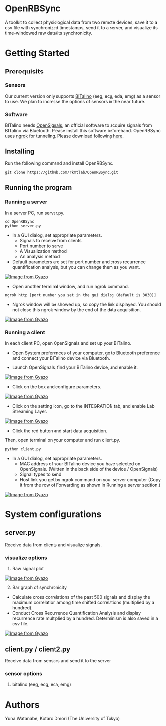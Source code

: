 # OpenRBSync

A toolkit to collect physiological data from two remote devices, save it to a csv file with synchronized timestamps, send it to a server, and visualize its time-windowed raw data/its synchronicity.


# Getting Started

## Prerequisits
### Sensors
Our current version only supports [BITalino](https://www.pluxbiosignals.com/collections/shop/products/bitalino-revolution-plugged-kit-ble-bt) (eeg, ecg, eda, emg) as a sensor to use.
We plan to increase the options of sensors in the near future.

### Software
BITalino needs [OpenSignals](https://support.pluxbiosignals.com/knowledge-base/introducing-opensignals-revolution/), an official software to acquire signals from BITalino via Bluetooth. Please install this software beforehand.
OpenRBSync uses [ngrok](https://ngrok.com/) for tunneling. Please download following [here](https://ngrok.com/download).

## Installing
Run the following command and install OpenRBSync.
```
git clone https://github.com/rkmtlab/OpenRBSync.git
```

## Running the program

### Running a server
In a server PC, run server.py.
```
cd OpenRBSync
python server.py
```
* In a GUI dialog, set appropriate parameters.
    * Signals to receive from clients
    * Port number to serve
    * A Visualization method
    * An analysis method
* Default parameters are set for port number and cross recurrence quantification analysis, but you can change them as you want.

[![Image from Gyazo](https://i.gyazo.com/8caf1e56f8684ccecd9a3bd0a463dd85.gif)](https://gyazo.com/8caf1e56f8684ccecd9a3bd0a463dd85)

* Open another terminal window, and run ngrok command.
```
ngrok http [port number you set in the gui dialog (default is 3030)]
```

* Ngrok window will be showed up, so copy the link displayed. You should not close this ngrok window by the end of the data acquisition.

[![Image from Gyazo](https://i.gyazo.com/0e7eaa59cdb6a9e50e86b3e79160f9f5.gif)](https://gyazo.com/0e7eaa59cdb6a9e50e86b3e79160f9f5)

### Running a client
In each client PC, open OpenSignals and set up your BITalino.
* Open System preferences of your computer, go to Bluetooth preference and connect your BITalino device via Bluetooth.

* Launch OpenSignals, find your BITalino device, and enable it.

[![Image from Gyazo](https://i.gyazo.com/7a59c2a177f324d7823d66ad3e482d05.gif)](https://gyazo.com/7a59c2a177f324d7823d66ad3e482d05)

* Click on the box and configure parameters.

[![Image from Gyazo](https://i.gyazo.com/c7fe8e0f0abdb3f015d5dca109997bdb.gif)](https://gyazo.com/c7fe8e0f0abdb3f015d5dca109997bdb)

* Click on the setting icon, go to the INTEGRATION tab, and enable Lab Streaming Layer.

[![Image from Gyazo](https://i.gyazo.com/f00d35b0041f19150f9e148006e90149.gif)](https://gyazo.com/f00d35b0041f19150f9e148006e90149)

* Click the red button and start data acquisition.

Then, open terminal on your computer and run client.py.
```
python client.py
```
* In a GUI dialog, set appropriate parameters.
    * MAC address of your BITalino device you have selected on OpenSignals. (Written in the back side of the device / OpenSignals)
    * Signal types to send
    * Host link you get by ngrok command on your server computer (Copy it from the row of Forwarding as shown in Running a server sedtion.)
    
[![Image from Gyazo](https://i.gyazo.com/f4a0607344fff04fcd2c468187fcf215.gif)](https://gyazo.com/f4a0607344fff04fcd2c468187fcf215)

# System configurations

## server.py
Receive data from clients and visualize signals.

### visualize options

1. Raw signal plot

[![Image from Gyazo](https://i.gyazo.com/1c097c94e6f75fc26e98f9a1de58ce7e.png)](https://gyazo.com/1c097c94e6f75fc26e98f9a1de58ce7e)

2. Bar graph of synchronicity
* Calculate cross correlations of the past 500 signals and display the maximum correlation among time shifted correlations (multiplied by a hundred).
* Conduct Cross Recurrence Quantification Analysis and display recurrence rate multiplied by a hundred. Determinism is also saved in a csv file.

[![Image from Gyazo](https://i.gyazo.com/b74ae6556e894ab959565cbc83863d9e.png)](https://gyazo.com/b74ae6556e894ab959565cbc83863d9e)

## client.py / client2.py
Receive data from sensors and send it to the server.

### sensor options

1. bitalino (eeg, ecg, eda, emg)

# Authors
Yuna Watanabe, Kotaro Omori (The University of Tokyo)
